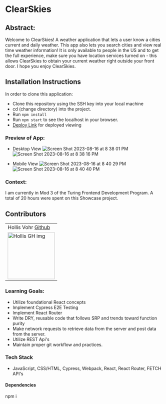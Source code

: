 # ClearSkies

## Abstract: 
Welcome to ClearSkies! A weather application that lets a user know a cities current and daily weather. This app also lets you search cities and view real time weather information! It is only available to people in the US and to get the full experience, make sure you have location services turned on - this allows ClearSkies to obtain your current weather right outside your front door. I hope you enjoy ClearSkies.

## Installation Instructions
In order to clone this application:
- Clone this repository using the SSH key into your local machine
- cd (change directory) into the project.
- Run `npm install`
- Run `npm start` to see the localhost in your browser.
- [Deploy Link](https://clearskies.vercel.app/) for deployed viewing

### Preview of App:
- Desktop View
![Screen Shot 2023-08-16 at 8 38 01 PM](https://user-images.githubusercontent.com/123392693/261181701-378b9be3-f568-41b6-8c36-f290597b46f3.jpeg)
![Screen Shot 2023-08-16 at 8 38 16 PM](https://user-images.githubusercontent.com/123392693/261181703-fdbabc7a-73a5-4488-87ab-dc116634b2dc.jpeg)


- Mobile View
![Screen Shot 2023-08-16 at 8 40 29 PM](https://user-images.githubusercontent.com/123392693/261181930-cf5039cc-5626-433b-94c5-2570695f49e1.jpeg)
![Screen Shot 2023-08-16 at 8 40 40 PM](https://user-images.githubusercontent.com/123392693/261181934-9083d8ce-5926-4a78-8718-45065bf7ae13.jpeg)


### Context:
I am currently in Mod 3 of the Turing Frontend Development Program. A total of 20 hours were spent on this Showcase project.

## Contributors
<table>
     <tr>
        <td> Hollis Vohr <a href="https://github.com/hvohr">Github</td>
    </tr>
    <tr>
        <td><img src="https://avatars.githubusercontent.com/u/123392693?v=4" alt="Hollis GH img"
    width="150" height="auto" /></td>
</table>

### Learning Goals:
- Utilize foundational React concepts
- Implement Cypress E2E Testing
- Implement React Router
- Write DRY, reusable code that follows SRP and trends toward function purity
- Make network requests to retrieve data from the server and post data from the server.
- Utilize REST Api's 
- Maintain proper git workflow and practices.

### Tech Stack
- JavaScript, CSS/HTML, Cypress, Webpack, React, React Router, FETCH API's

#### Dependencies
npm i